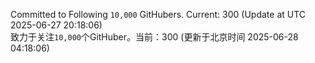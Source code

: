Committed to Following `10,000` GitHubers. Current: <!-- FOLLOWING_COUNT -->300<!-- FOLLOWING_COUNT --> (Update at UTC <!-- LAST_UPDATED -->2025-06-27 20:18:06<!-- LAST_UPDATED -->)<br>
致力于关注`10,000`个GitHuber。当前：<!-- FOLLOWING_COUNT -->300<!-- FOLLOWING_COUNT --> (更新于北京时间 <!-- LAST_UPDATED_CST -->2025-06-28 04:18:06<!-- LAST_UPDATED_CST -->)
